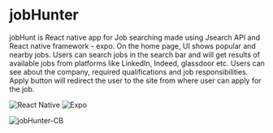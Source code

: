# jobHunter

jobHunt is React native app for Job searching made using Jsearch API and React native framework - expo. On the home page, UI shows popular and nearby jobs. Users can search jobs in the search bar and will get results of available jobs from platforms like LinkedIn, Indeed, glassdoor etc. Users can see about the company, required qualifications and job responsibilities. Apply button will redirect the user to the site from where user can apply for the job.

![React Native](https://img.shields.io/badge/react_native-%2320232a.svg?style=for-the-badge&logo=react&logoColor=%2361DAFB) ![Expo](https://img.shields.io/badge/expo-1C1E24?style=for-the-badge&logo=expo&logoColor=#D04A37) 

![jobHunter-CB](https://user-images.githubusercontent.com/53387537/234282815-2f4f5e52-6133-459d-bd10-c74d069ec59a.png)
